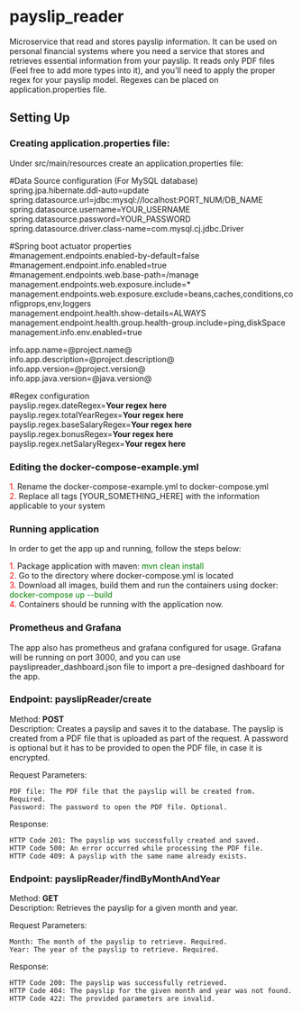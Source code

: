 # payslip_reader
Microservice that read and stores payslip information. It can be used on personal financial systems where you need a 
service that stores and retrieves essential information from your payslip. It reads only PDF files (Feel free to add 
more types into it), and you'll need to apply the proper regex for your payslip model. Regexes can be placed on 
application.properties file.  

## **Setting Up**

### Creating application.properties file:
Under src/main/resources create an application.properties file:

#Data Source configuration (For MySQL database)<br>
spring.jpa.hibernate.ddl-auto=update<br>
spring.datasource.url=jdbc:mysql://localhost:PORT_NUM/DB_NAME<br>
spring.datasource.username=YOUR_USERNAME<br>
spring.datasource.password=YOUR_PASSWORD<br>
spring.datasource.driver.class-name=com.mysql.cj.jdbc.Driver<br>

#Spring boot actuator properties<br>
#management.endpoints.enabled-by-default=false<br>
#management.endpoint.info.enabled=true<br>
#management.endpoints.web.base-path=/manage<br>
management.endpoints.web.exposure.include=*<br>
management.endpoints.web.exposure.exclude=beans,caches,conditions,configprops,env,loggers<br>
management.endpoint.health.show-details=ALWAYS<br>
management.endpoint.health.group.health-group.include=ping,diskSpace<br>
management.info.env.enabled=true<br>

info.app.name=@project.name@<br>
info.app.description=@project.description@<br>
info.app.version=@project.version@<br>
info.app.java.version=@java.version@

#Regex configuration<br>
payslip.regex.dateRegex=**Your regex here**<br>
payslip.regex.totalYearRegex=**Your regex here**<br>
payslip.regex.baseSalaryRegex=**Your regex here**<br>
payslip.regex.bonusRegex=**Your regex here**<br>
payslip.regex.netSalaryRegex=**Your regex here**<br>

### Editing the docker-compose-example.yml
<p style="color:red; display: inline">1.</p> Rename the docker-compose-example.yml to docker-compose.yml<br> 
<p style="color:red; display: inline">2.</p> Replace all tags [YOUR_SOMETHING_HERE] with the information applicable to 
your system<br> 

### Running application
In order to get the app up and running, follow the steps below:<br>
<p style="color:red; display: inline">1.</p> Package application with maven: <p style="color:green; display: inline">mvn clean install</p><br>
<p style="color:red; display: inline">2.</p> Go to the directory where docker-compose.yml is located<br>
<p style="color:red; display: inline">3.</p> Download all images, build them and run the containers using docker: <p style="color:green; display: inline">docker-compose up --build</p><br>
<p style="color:red; display: inline">4.</p> Containers should be running with the application now.<br>

### Prometheus and Grafana
The app also has prometheus and grafana configured for usage. Grafana will be running on port 3000, and you can use 
payslipreader_dashboard.json file to import a pre-designed dashboard for the app.

### Endpoint: payslipReader/create
Method: **POST** <br>
Description: Creates a payslip and saves it to the database. The payslip is created from a PDF file that is uploaded as 
part of the request. A password is optional but it has to be provided to open the PDF file, in case it is 
encrypted.

Request Parameters:

    PDF file: The PDF file that the payslip will be created from. Required.
    Password: The password to open the PDF file. Optional.

Response:

    HTTP Code 201: The payslip was successfully created and saved.
    HTTP Code 500: An error occurred while processing the PDF file.
    HTTP Code 409: A payslip with the same name already exists.

### Endpoint: payslipReader/findByMonthAndYear
Method: **GET** <br>
Description: Retrieves the payslip for a given month and year. <br>

Request Parameters:

    Month: The month of the payslip to retrieve. Required.
    Year: The year of the payslip to retrieve. Required.

Response:

    HTTP Code 200: The payslip was successfully retrieved.
    HTTP Code 404: The payslip for the given month and year was not found.
    HTTP Code 422: The provided parameters are invalid.
